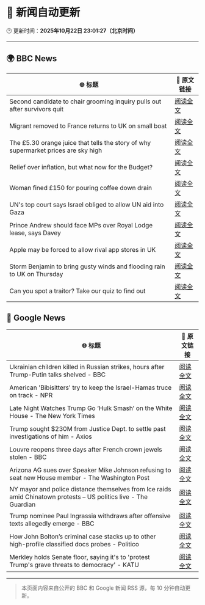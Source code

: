 # 🧠 新闻自动更新

🕒 更新时间：**2025年10月22日 23:01:27（北京时间）**

---

## 🌍 BBC News

| 🌐 标题 | 🔗 原文链接 |
|--------|-------------|
| Second candidate to chair grooming inquiry pulls out after survivors quit | [阅读全文](https://www.bbc.com/news/articles/c629zvnd5lno?at_medium=RSS&at_campaign=rss) |
| Migrant removed to France returns to UK on small boat | [阅读全文](https://www.bbc.com/news/articles/clykzx43v0po?at_medium=RSS&at_campaign=rss) |
| The £5.30 orange juice that tells the story of why supermarket prices are sky high | [阅读全文](https://www.bbc.com/news/articles/c397n3jl3z8o?at_medium=RSS&at_campaign=rss) |
| Relief over inflation, but what now for the Budget? | [阅读全文](https://www.bbc.com/news/articles/cvg4d13p33yo?at_medium=RSS&at_campaign=rss) |
| Woman fined £150 for pouring coffee down drain | [阅读全文](https://www.bbc.com/news/articles/cg435gg66gpo?at_medium=RSS&at_campaign=rss) |
| UN's top court says Israel obliged to allow UN aid into Gaza | [阅读全文](https://www.bbc.com/news/articles/c17pqxzl0yzo?at_medium=RSS&at_campaign=rss) |
| Prince Andrew should face MPs over Royal Lodge lease, says Davey | [阅读全文](https://www.bbc.com/news/articles/c0exgrgd9w2o?at_medium=RSS&at_campaign=rss) |
| Apple may be forced to allow rival app stores in UK | [阅读全文](https://www.bbc.com/news/articles/c04gz1wx706o?at_medium=RSS&at_campaign=rss) |
| Storm Benjamin to bring gusty winds and flooding rain to UK on Thursday | [阅读全文](https://www.bbc.com/weather/articles/c1d043xek30o?at_medium=RSS&at_campaign=rss) |
| Can you spot a traitor? Take our quiz to find out | [阅读全文](https://www.bbc.com/news/articles/cx20545pdedo?at_medium=RSS&at_campaign=rss) |

## 📰 Google News

| 🌐 标题 | 🔗 原文链接 |
|--------|-------------|
| Ukrainian children killed in Russian strikes, hours after Trump-Putin talks shelved - BBC | [阅读全文](https://news.google.com/rss/articles/CBMiWkFVX3lxTE5pX0RtQlMyaGU5M1M4VXJIb0pueE1DVV94T3VQMUNkNXFlRC14WVZ3dEVMZTJ4Uk5oS0JERFNQdTdJZFlYRjZKcV9UbmtoUlNmdnZpU2l0NmJfd9IBX0FVX3lxTE82dzliaFQ3TWtQTHdWa3BUX2tudE45VmNtc1B0QkZZOWhuRTM5X0I2TXJkZ2FxR0J4T09zU1EyMm1CbW9tVlF0SHJYT2tUV09CN3dBWmdicWJLdkhXTG1v?oc=5) |
| American 'Bibisitters' try to keep the Israel-Hamas truce on track - NPR | [阅读全文](https://news.google.com/rss/articles/CBMifEFVX3lxTE9mN1hSaGd3M2xCMUM3SmxULXhTWWs0anBHVWh2bXFoeXl0OHFjQ0RSV2laUkxRM1dMSE9qNDdzQzlqYi1rZXZvYVRXUzJEQUhPTGVlemR4YThxdGtBdlRYSGZQWGNvNGI5cWpONGRmSUFybVl4cnplS2h4bWE?oc=5) |
| Late Night Watches Trump Go ‘Hulk Smash’ on the White House - The New York Times | [阅读全文](https://news.google.com/rss/articles/CBMinwFBVV95cUxPS3h4dEE0OXV3c19PSVhZT2U3Q2w4TlZzemU0TnZ1NEVyaDZCS2l2ZmhpNGtuNno0alVQTFZzMDBtQU1RN2ZIc2lwMlRWTmMzeUlvUlE1Y0JfQUxvMS0xNjR3bHdITEJzdERfYmI3anZIa0taSXYwaG5SLUEtV2NLekV4NDE1TFItX29hN1B5RGZLOWZOaklwRWlBWVNYWEE?oc=5) |
| Trump sought $230M from Justice Dept. to settle past investigations of him - Axios | [阅读全文](https://news.google.com/rss/articles/CBMihwFBVV95cUxPMkoxMHpUU0UzVnlxV3VnU2dlZVFhNV85TWhudVNKV3Q4TmNBVWt6S2ZKVldMVmFoRnQ4QV9JY0RuZXo2QzhsejYxTEFka3M2dWZvRHJUbnNleUlDTEs0WlNLSWUxdDVKNS1xWUNOY285QVlXNDlrRXEzZjFkaF8wRnRoTW4xNWc?oc=5) |
| Louvre reopens three days after French crown jewels stolen - BBC | [阅读全文](https://news.google.com/rss/articles/CBMiWkFVX3lxTFBuUVFnTVhYTkxPTGc1WU54ckJmQmhfNm1ZWHJ1STNDWVNhTVBfWFVzZnhUc1RZdGxsV2FqdHgzZFVWRTl0OW1qR3hJMDFfak50Q1JpWjBnTktnZ9IBX0FVX3lxTFBrYldsNmhiUWx5dEJjNjRDMXd5S04xT0RxbTdqaDRkcjJpVVN4M1YwOElCbTlpdVZLWF9WQU1wcUNKZjVxNXQyYjZ1dERqS0U3RGRHLXU3Q21mbXg4RDNz?oc=5) |
| Arizona AG sues over Speaker Mike Johnson refusing to seat new House member - The Washington Post | [阅读全文](https://news.google.com/rss/articles/CBMiiwFBVV95cUxQOHgtQlB6TmRuSFNPYmFvQkp4YnBOUFhZX1dla0NvVDFhaG5SN3RHSnJjZFBaN1h4YldxUDEzZWFSU0xGbm5rbU80UkY0SXIyYlJFWFlyVHFUOVJFV0w4OVRJdndzVHlVdXc4RjRIcFFndnpPTnkwYWh5enpBUVY0eDZIME13V3BiU2pr?oc=5) |
| NY mayor and police distance themselves from Ice raids amid Chinatown protests – US politics live - The Guardian | [阅读全文](https://news.google.com/rss/articles/CBMizAFBVV95cUxNNzZmZTZhRU5SdkJqZ0Y3VUpNUzI2bktOUXd1V3YxbGxVYVVKUHJKWEtLaG1neV9jUlZrY2lkTkxzc0pkYy10WkM4dnFLYjE2dUZGdjhxVkc5blBWdVN6dDRsNFdIaXJYbW9hdHhUMlJWWFlPVFo4dDc1ajJUQnpyYVE0V2tpYkdXREJuYmxvVzVlc1RjUUV5c2tNdW4tTWUzRHhWa0NJRkhKWDU4SkxaTTNSbVJrNzRrdmhicGxzb3pHRnNleUpvYkhGa3A?oc=5) |
| Trump nominee Paul Ingrassia withdraws after offensive texts allegedly emerge - BBC | [阅读全文](https://news.google.com/rss/articles/CBMiWkFVX3lxTE1SekgzeE4wcmRobzJKME8tdWRaczU2LTE2VWd0NjRpQWlhNWZfZWRTVzMwaFVxUXR4SmdfeXFrcndkMlpoM2R1bm01cjhwcWp3N2xGMUstY015d9IBX0FVX3lxTE10bjlCLXkwOFY3a1dEM2JFYzl5N21Ed3NacWlZemNlQ2NkaE5CblRPOVh1NGtaQUk5TEdmenE1UVVXeENKMG9HT0x0em1vR2RJdGtOSFVSVXh1cXBTczFZ?oc=5) |
| How John Bolton’s criminal case stacks up to other high-profile classified docs probes - Politico | [阅读全文](https://news.google.com/rss/articles/CBMinwFBVV95cUxPY3dfMlo3SXRmNmRkNk9fZlY1MlM5U2dadmlvak9Zb2VzTVVRSVEzUndvX2JxTjJ1cG9vNTB2R2hfMWUxZ09mRmIwdU51UUVYRHBlR1l0T0w5TVR4ZXhHdml6c0xkNlg3d21YNnRsTzBzZ2ZEV3QyRzhobVFOWTdyeUZwSTRJWkNnOFhlc0h0Y2Q3U0FZQmFOVnMtb3FVeFU?oc=5) |
| Merkley holds Senate floor, saying it's to 'protest Trump's grave threats to democracy' - KATU | [阅读全文](https://news.google.com/rss/articles/CBMi1AFBVV95cUxOWFhWbF9kanhneXJnRkpzNXV1NzZ4NHdPckE3NFpOZDdFVnR3V0ZOcE03b3otblFNMmdlc2xEQkx1OUh4bG1VOVNGNWdfakozWS1za1VnaXB3UjhUQzlEaWsyTFpuYUFmZUI1U2ZnYlAyM3lWNV83dVdQcTJmWUg2OG1rU1JpZ0JjYjVfR3puVEFRcUFsMTRIaElqaWluQmYyQ3VVQW9DNzR4UnV2RGZKOGZEdGFpVHR4TGd4d19mR2hJSDBpa05SYXFnUDhpMndvZUYzTg?oc=5) |

---
> 本页面内容来自公开的 BBC 和 Google 新闻 RSS 源，每 10 分钟自动更新。